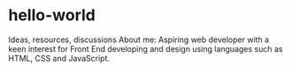 # hello-world
Ideas, resources, discussions
About me: Aspiring web developer with a keen interest for Front End developing and design using languages such as HTML, CSS and JavaScript.
